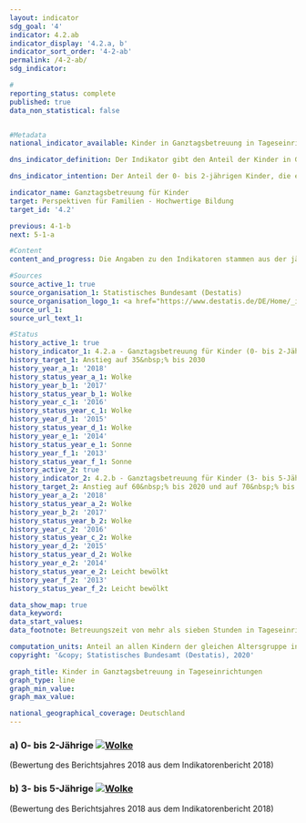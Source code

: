 ```yaml
---                   
layout: indicator                   
sdg_goal: '4'                   
indicator: 4.2.ab                   
indicator_display: '4.2.a, b'                   
indicator_sort_order: '4-2-ab'                   
permalink: /4-2-ab/                   
sdg_indicator:                    

#                   
reporting_status: complete                   
published: true                   
data_non_statistical: false                   


#Metadata                   
national_indicator_available: Kinder in Ganztagsbetreuung in Tageseinrichtungen                   

dns_indicator_definition: Der Indikator gibt den Anteil der Kinder in Ganztagsbetreuung am Stichtag 1. März an allen Kindern der gleichen Altersgruppe am 31. Dezember des Vorjahres an. Ganztagsbetreuung entspricht dabei einer durchgehenden vertraglich vereinbarten Betreuungszeit von mehr als sieben Stunden pro Betreuungstag; Tagespflege sowie die Betreuung von Schulkindern sind nicht berücksichtigt. Indikator 4.2.a bezieht sich auf die Gruppe der 0- bis 2-jährigen, Indikator 4.2.b auf die 3- bis 5-jährigen Kinder.<sub> Text aus dem Indikatorenbericht 2018</sub>                   

dns_indicator_intention: Der Anteil der 0- bis 2-jährigen Kinder, die eine Ganztagsbetreuung besuchen, soll bis zum Jahr 2030 bei mindestens 35&nbsp;% liegen (4.2.a). Für die 3- bis 5-Jährigen (4.2.b) soll der Anteil bis zum Jahr 2020 auf mindestens 60&nbsp;% und bis 2030 auf mindestens 70&nbsp;% steigen. Eine Erhöhung des Anteils von Kindern in Ganztagsbetreuung ist wünschenswert, weil bedarfsgerechte Betreuungsmöglichkeiten die Vereinbarkeit von Familie und Beruf verbessern. Zudem sind sie ein wichtiger Beitrag zur Chancengerechtigkeit, zur Gleichstellung von Frauen und Männern und zur Integration.<sub> Text aus dem Indikatorenbericht 2018</sub>                   

indicator_name: Ganztagsbetreuung für Kinder                   
target: Perspektiven für Familien - Hochwertige Bildung                   
target_id: '4.2'                   

previous: 4-1-b                   
next: 5-1-a                   

#Content                    
content_and_progress: Die Angaben zu den Indikatoren stammen aus der jährlichen Statistik über Kinder und tätige Personen in Kindertageseinrichtungen des Statistischen Bundesamtes. Die Indikatoren geben den Anteil der Kinder an, für die eine tägliche Betreuungszeit von mehr als sieben Stunden vereinbart wurde. Diese Zeitangabe kann von der tatsächlich in Anspruch genommenen Betreuungsdauer abweichen. Vertraglich vereinbarte Betreuungszeiten von sieben Stunden und weniger, die ebenfalls die Vereinbarkeit von Beruf und Familie vereinfachen können, sowie weitere Betreuungsformen, zum Beispiel Tagespflege, fließen nicht ein. Darüber hinaus sind für das Themengebiet auch Informationen zu Betreuungsangeboten für Kinder ab 6 Jahren relevant. Entsprechende ergänzende Informationen bieten beispielsweise Daten der Kultusministerkonferenz (siehe letzter Abschnitt).<br><br>Im Jahr 2018 war für 45,9&nbsp;% der 3- bis 5-Jährigen (Kindergartenalter) eine Ganztagsbetreuung in Kindertageseinrichtungen vereinbart. Für Kinder unter 3 Jahren (Krippenalter) lag dieser Wert bei 16,5&nbsp;%. Somit erhöhte sich der Anteil der ganztags betreuten Kinder bei den 3- bis 5-Jährigen seit 2006 um knapp 24 Prozentpunkte und hat sich damit mehr als verdoppelt. Die ganztägige Betreuung der Kinder unter 3 Jahren stieg von 2006 bis 2018 um 10,6 Prozentpunkte und hat sich damit nahezu verdreifacht. Insgesamt entwickeln sich beide Indikatoren in die richtige Richtung, wobei Indikator 4.2.b näher am Zielwert liegt als Indikator 4.2.a. <br><br>Die absolute Zahl der ganztags in Kindertageseinrichtungen betreuten Kinder unter 6 Jahren lag 2018 bei 1,4 Millionen; die Zahl der Kinder in Teilzeitbetreuung bei rund 1,3 Millionen. Weitere rund 61&nbsp;000 Kinder im Alter von unter 6 Jahren wurden ganztägig in öffentlich geförderter Tagespflege betreut. Daneben geht ein Teil der 5-jährigen Kinder bereits zur Schule. <br><br>Mehr als ein Viertel der in Kindertageseinrichtungen und in öffentlich geförderter Tagespflege betreuten Kinder unter 6 Jahren hatte einen Migrationshintergrund, das heißt, mindestens ein Elternteil war ausländischer Herkunft. Die Betreuungsquote betrug bei diesen Kindern im Jahr 2018&nbsp;50&nbsp;%; bei Kindern ohne Migrationshintergrund lag sie bei 69&nbsp;%. <br><br>Bei der Ganztagsbetreuung in Tageseinrichtungen besteht ein deutliches Gefälle zwischen den ost- und westdeutschen Bundesländern. Die höchsten Ganztagsquoten für 0- bis 2-Jährige sind in den östlichen Bundesländern sowie in Berlin zu verzeichnen. Die Spanne bewegt sich zwischen 49,2&nbsp;% in Thüringen und 9,7&nbsp;% in Baden-Württemberg. Bei den 3- bis 5-Jährigen weist ebenfalls Thüringen mit 91,8&nbsp;% die höchste Ganztagsbetreuungsquote auf; Baden-Württemberg mit 24,5&nbsp;% die niedrigste (jeweils 2018). <br><br>Im Hinblick auf die Betreuungsmöglichkeiten für Schulkinder spielen auch Horte und Ganztagsschulen eine bedeutsame Rolle. 2018 wurden in Kindertageseinrichtungen (Horten) 19&nbsp;000 Kinder von 5 bis 13 Jahren ganztags und rund 483&nbsp;200 Kinder in Teilzeit betreut (die Unterrichtszeit gilt nicht als Betreuungszeit). Der Anteil der Ganztagsschülerinnen und Ganztagsschüler gemessen an allen Schülerinnen und Schülern in allgemeinbildenden Schulen lag im Schuljahr 2016/2017 bei 42,5&nbsp;%. Hier sind jedoch alle Schulformen und somit auch Schülerinnen und Schüler über 13 Jahren einbezogen. An Grundschulen wurden im gleichen Schuljahr 40,1&nbsp;% der Kinder ganztags betreut. Im Vergleich zum Jahr 2006 ist die Zahl der Ganztagsschülerinnen und -schüler deutlich gestiegen, und zwar von knapp 1,5 Millionen auf 3,1 Millionen (allgemeinbildende Schulen insgesamt) und von 400&nbsp;000 auf 1,1 Millionen in Grundschulen.<sub> Text aus dem Indikatorenbericht 2018</sub>                   

#Sources
source_active_1: true                           
source_organisation_1: Statistisches Bundesamt (Destatis)                           
source_organisation_logo_1: <a href="https://www.destatis.de/DE/Home/_inhalt.html"><img src="https://g205sdgs.github.io/sdg-indicators/public/logos/destatis.png" alt="Logo Statistisches Bundesamt (Destatis)" title="Klicken Sie hier um zu der Homepage der Organisation zu gelangen" /></a>                           
source_url_1:                            
source_url_text_1:                            

#Status                   
history_active_1: true                   
history_indicator_1: 4.2.a - Ganztagsbetreuung für Kinder (0- bis 2-Jährige)                   
history_target_1: Anstieg auf 35&nbsp;% bis 2030
history_year_a_1: '2018'                           
history_status_year_a_1: Wolke
history_year_b_1: '2017'                           
history_status_year_b_1: Wolke
history_year_c_1: '2016'                           
history_status_year_c_1: Wolke
history_year_d_1: '2015'                           
history_status_year_d_1: Wolke
history_year_e_1: '2014'                           
history_status_year_e_1: Sonne
history_year_f_1: '2013'                           
history_status_year_f_1: Sonne
history_active_2: true                   
history_indicator_2: 4.2.b - Ganztagsbetreuung für Kinder (3- bis 5-Jährige)                   
history_target_2: Anstieg auf 60&nbsp;% bis 2020 und auf 70&nbsp;% bis 2030
history_year_a_2: '2018'                           
history_status_year_a_2: Wolke
history_year_b_2: '2017'                           
history_status_year_b_2: Wolke
history_year_c_2: '2016'                           
history_status_year_c_2: Wolke
history_year_d_2: '2015'                           
history_status_year_d_2: Wolke
history_year_e_2: '2014'                           
history_status_year_e_2: Leicht bewölkt
history_year_f_2: '2013'                           
history_status_year_f_2: Leicht bewölkt

data_show_map: true                   
data_keyword:                    
data_start_values:                    
data_footnote: Betreuungszeit von mehr als sieben Stunden in Tageseinrichtungen, ohne Tagespflege                   

computation_units: Anteil an allen Kindern der gleichen Altersgruppe in&nbsp;%                   
copyright: '&copy; Statistisches Bundesamt (Destatis), 2020'                   

graph_title: Kinder in Ganztagsbetreuung in Tageseinrichtungen                   
graph_type: line                   
graph_min_value:                    
graph_max_value:                    

national_geographical_coverage: Deutschland                   
---
```

<div>                               
  <div class="my-header">                               
    <h3>a) 0- bis 2-Jährige                               
      <a href= "https://sustainabledevelopment-deutschland.github.io/status/"><img src="https://g205sdgs.github.io/sdg-indicators/public/Wettersymbole/Wolke.png" title="Der Indikator entwickelt sich zwar in die gewünschte Richtung auf das Ziel zu, bei Fortsetzung der Entwicklung würde das Ziel im Zieljahr aber um mehr als 20&nbsp;% verfehlt" alt="Wolke" />                               
      </a>                               
    </h3>                               
  </div>
  <div class="my-header-note">
    <span>(Bewertung des Berichtsjahres 2018 aus dem Indikatorenbericht 2018)</span>
  </div>                               
</div>                               
<div>                               
  <div class="my-header">                               
    <h3>b) 3- bis 5-Jährige                               
      <a href="https://sustainabledevelopment-deutschland.github.io/status/"><img src="https://g205sdgs.github.io/sdg-indicators/public/Wettersymbole/Wolke.png" title="Der Indikator entwickelt sich zwar in die gewünschte Richtung auf das Ziel zu, bei Fortsetzung der Entwicklung würde das Ziel im Zieljahr aber um mehr als 20&nbsp;% verfehlt" alt="Wolke" />                               
      </a>                               
    </h3>                               
  </div>
  <div class="my-header-note">
    <span>(Bewertung des Berichtsjahres 2018 aus dem Indikatorenbericht 2018)</span>
  </div>                               
</div>